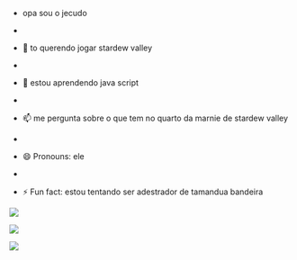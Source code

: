 -  opa sou o jecudo
-  
- 👀 to querendo jogar stardew valley
- 
- 🌱 estou aprendendo java script
- 
  
- 📫 me pergunta sobre o que tem no quarto da marnie de stardew valley
- 
- 😄 Pronouns: ele
- 
- ⚡ Fun fact: estou tentando ser adestrador de tamandua bandeira

![](https://media1.tenor.com/m/VY689NiAmTMAAAAd/stardew-valley-play.gif)

![](https://media1.tenor.com/m/XauOGeUrrhYAAAAC/emily-stardew-valley.gif)

![](https://media.tenor.com/3NreWr7gnTAAAAAM/sad-african-african-lore.gif)
